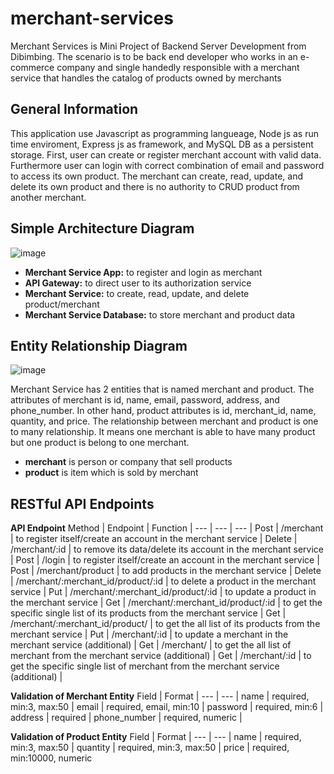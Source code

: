# merchant-services
Merchant Services is Mini Project of Backend Server Development from Dibimbing. The scenario is to be back end developer who works in an e-commerce company and single handedly responsible with a merchant service that handles the catalog of products owned by merchants

## General Information

This application use Javascript as programming langueage, Node js as run time enviroment, Express js as framework, and MySQL DB as a persistent storage. First, user can create or register merchant account with valid data. Furthermore user can login with correct combination of email and password to access its own product. The merchant can create, read, update, and delete its own product and there is no authority to CRUD product from another merchant.

## Simple Architecture Diagram
![image](https://user-images.githubusercontent.com/119112916/213167072-e0b8e110-7bde-4c0a-a753-3cbe2c73e150.png)

- **Merchant Service App:** to register and login as merchant
- **API Gateway:** to direct user to its authorization service
- **Merchant Service:** to create, read, update, and delete product/merchant 
- **Merchant Service Database:** to store merchant and product data

## Entity Relationship Diagram 
![image](https://user-images.githubusercontent.com/119112916/213167143-d57bfab8-9d89-4753-b6d4-57b4e4f92fe0.png)

Merchant Service has 2 entities that is named merchant and product. The attributes of merchant is id, name, email, password, address, and phone_number. In other hand, product attributes is id, merchant_id, name, quantity, and price. The relationship between merchant and product is  one to many relationship. It means one merchant is able to have many product but one product is belong to one merchant.
- **merchant** is person or company that sell products
- **product** is item which is sold by merchant

## RESTful API Endpoints
**API Endpoint**
Method | Endpoint | Function |
--- | --- | --- |
Post | /merchant | to register itself/create an account in the merchant service |
Delete | /merchant/:id | to remove its data/delete its account in the merchant service |
Post | /login | to register itself/create an account in the merchant service |
Post | /merchant/product | to add products in the merchant service |
Delete | /merchant/:merchant_id/product/:id | to delete a product in the merchant service |
Put | /merchant/:merchant_id/product/:id | to update a product in the merchant service |
Get | /merchant/:merchant_id/product/:id | to get the specific single list of its products from the merchant service |
Get | /merchant/:merchant_id/product/ | to get the all list of its products from the merchant service |
Put | /merchant/:id | to update a merchant in the merchant service (additional) |
Get | /merchant/ | to get the all list of merchant from the merchant service (additional) |
Get | /merchant/:id | to get the specific single list of merchant from the merchant service (additional) |


**Validation of Merchant Entity**
Field | Format |
--- | --- |
name | required, min:3, max:50 |
email | required, email, min:10 |
password | required, min:6 |
address | required |
phone_number | required, numeric |

**Validation of Product Entity**
Field | Format |
--- | --- |
name | required, min:3, max:50 |
quantity | required, min:3, max:50 |
price | required, min:10000, numeric

